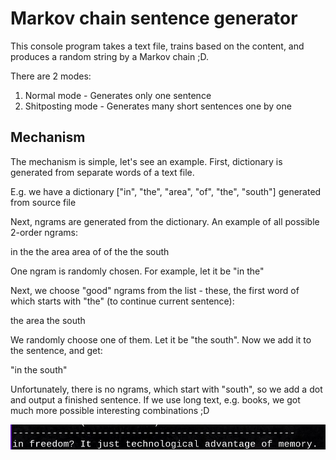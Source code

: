 # Markov chain sentence generator
This console program takes a text file, trains based on the content, and produces a random string by a Markov chain ;D.

There are 2 modes:
1. Normal mode - Generates only one sentence
2. Shitposting mode - Generates many short sentences one by one

## Mechanism
The mechanism is simple, let's see an example. First, dictionary is generated from separate words of a text file.

E.g. we have a dictionary ["in", "the", "area", "of", "the", "south"] generated from source file

Next, ngrams are generated from the dictionary. An example of all possible 2-order ngrams:

in the
the area
area of
of the
the south

One ngram is randomly chosen. For example, let it be "in the"

Next, we choose "good" ngrams from the list - these, the first word of which starts with "the" (to continue current sentence):

the area
the south

We randomly choose one of them. Let it be "the south". Now we add it to the sentence, and get:

"in the south"

Unfortunately, there is no ngrams, which start with "south", so we add a dot and output a finished sentence. If we use long text, e.g. books, we got much more possible interesting combinations ;D

![test](images/example1.jpg)
